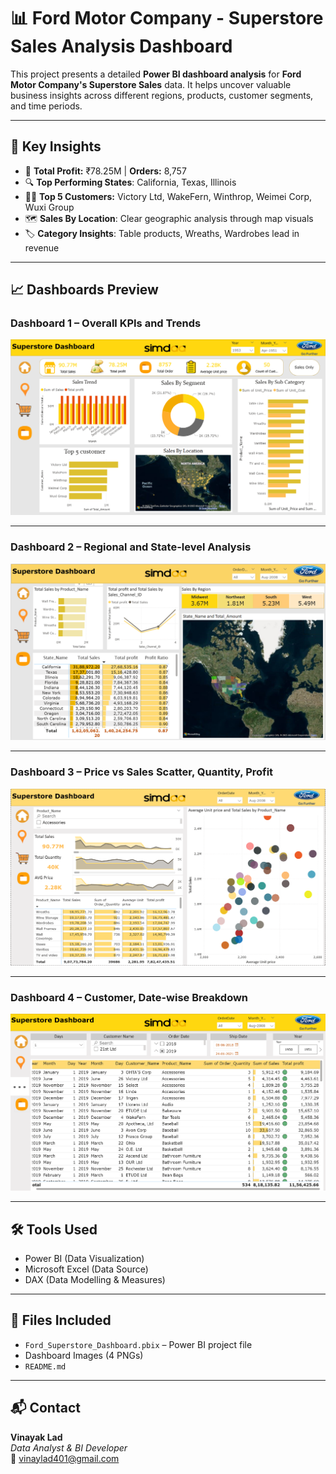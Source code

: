 # 📊 Ford Motor Company - Superstore Sales Analysis Dashboard

This project presents a detailed **Power BI dashboard analysis** for **Ford Motor Company's Superstore Sales** data.
It helps uncover valuable business insights across different regions, products, customer segments, and time periods.

---

## 📌 Key Insights

- 🏬  **Total Profit:** ₹78.25M | **Orders:** 8,757  
- 🔍 **Top Performing States**: California, Texas, Illinois  
- 🧑‍💼 **Top 5 Customers:** Victory Ltd, WakeFern, Winthrop, Weimei Corp, Wuxi Group  
- 🗺️ **Sales By Location**: Clear geographic analysis through map visuals  
- 🏷️ **Category Insights**: Table products, Wreaths, Wardrobes lead in revenue  

---

## 📈 Dashboards Preview

### Dashboard 1 – Overall KPIs and Trends
![Dashboard 1](dashboard1.png.png)

---

### Dashboard 2 – Regional and State-level Analysis
![Dashboard 2](dashboard2.png.png)

---

### Dashboard 3 – Price vs Sales Scatter, Quantity, Profit
![Dashboard 3](dashboard3.png.png)

---

### Dashboard 4 – Customer, Date-wise Breakdown
![Dashboard 4](dashboard4.png.png)

---

## 🛠 Tools Used

- Power BI (Data Visualization)
- Microsoft Excel (Data Source)
- DAX (Data Modelling & Measures)

---

## 📂 Files Included

- `Ford_Superstore_Dashboard.pbix` – Power BI project file  
- Dashboard Images (4 PNGs)
- `README.md`

---

## 📬 Contact

**Vinayak Lad**  
_Data Analyst & BI Developer_  
📧 vinaylad401@gmail.com
